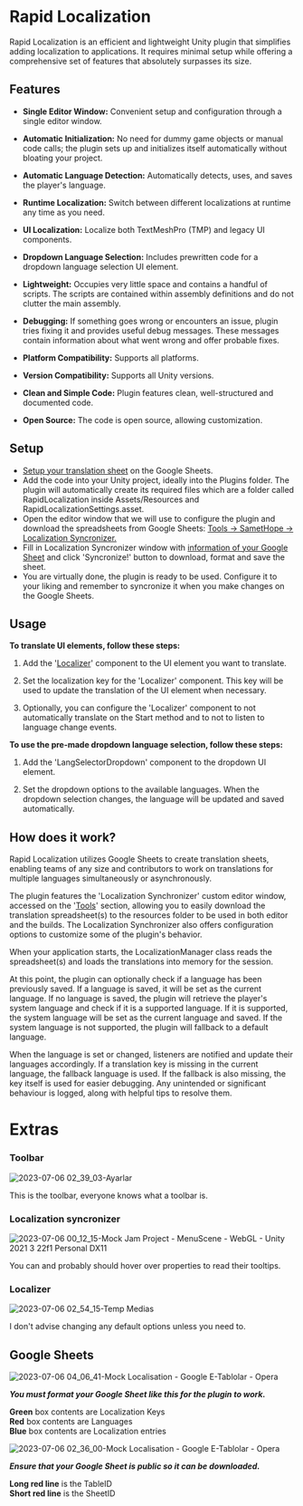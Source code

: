 
# Rapid Localization

Rapid Localization is an efficient and lightweight Unity plugin that simplifies adding localization to applications. It requires minimal setup while offering a comprehensive set of features that absolutely surpasses its size. 


## Features

- **Single Editor Window:** Convenient setup and configuration through a single editor window.
  
- **Automatic Initialization:** No need for dummy game objects or manual code calls; the plugin sets up and initializes itself automatically without bloating your project.
  
- **Automatic Language Detection:** Automatically detects, uses, and saves the player's language.
  
- **Runtime Localization:** Switch between different localizations at runtime any time as you need.
  
- **UI Localization:** Localize both TextMeshPro (TMP) and legacy UI components.
  
- **Dropdown Language Selection:** Includes prewritten code for a dropdown language selection UI element.

- **Lightweight:** Occupies very little space and contains a handful of scripts. The scripts are contained within assembly definitions and do not clutter the main assembly.

- **Debugging:** If something goes wrong or encounters an issue, plugin tries fixing it and provides useful debug messages. These messages contain information about what went wrong and offer probable fixes.
  
- **Platform Compatibility:** Supports all platforms.
  
- **Version Compatibility:** Supports all Unity versions.
  
- **Clean and Simple Code:**  Plugin features clean, well-structured and documented code.
  
- **Open Source:** The code is open source, allowing customization.
  

## Setup

- [Setup your translation sheet](https://github.com/SametHope/Rapid-Localization/#Google-Sheets) on the Google Sheets. 
- Add the code into your Unity project, ideally into the Plugins folder. The plugin will automatically create its required files which are a folder called RapidLocalization inside Assets/Resources and RapidLocalizationSettings.asset.
- Open the editor window that we will use to configure the plugin and download the spreadsheets from Google Sheets: [Tools -> SametHope -> Localization Syncronizer.](https://github.com/SametHope/Rapid-Localization/#toolbar)
- Fill in Localization Syncronizer window with [information of your Google Sheet](https://github.com/SametHope/Rapid-Localization/#Google-Sheets) and click 'Syncronize!' button to download, format and save the sheet.
- You are virtually done, the plugin is ready to be used. Configure it to your liking and remember to syncronize it when you make changes on the Google Sheets.


## Usage

**To translate UI elements, follow these steps:**

1. Add the '[Localizer](https://github.com/SametHope/Rapid-Localization/#localizer)' component to the UI element you want to translate.

2. Set the localization key for the 'Localizer' component. This key will be used to update the translation of the UI element when necessary.

3. Optionally, you can configure the 'Localizer' component to not automatically translate on the Start method and to not to listen to language change events.

**To use the pre-made dropdown language selection, follow these steps:**
<br />
1. Add the 'LangSelectorDropdown' component to the dropdown UI element.

2. Set the dropdown options to the available languages.
When the dropdown selection changes, the language will be updated and saved automatically.


## How does it work?

Rapid Localization utilizes Google Sheets to create translation sheets, enabling teams of any size and contributors to work on translations for multiple languages simultaneously or asynchronously.

The plugin features the 'Localization Synchronizer' custom editor window, accessed on the '[Tools](https://github.com/SametHope/Rapid-Localization/#toolbar)' section, allowing you to easily download the translation spreadsheet(s) to the resources folder to be used in both editor and the builds. The Localization Synchronizer also offers configuration options to customize some of the plugin's behavior.

When your application starts, the LocalizationManager class reads the spreadsheet(s) and loads the translations into memory for the session.

At this point, the plugin can optionally check if a language has been previously saved. If a language is saved, it will be set as the current language. If no language is saved, the plugin will retrieve the player's system language and check if it is a supported language. If it is supported, the system language will be set as the current language and saved. If the system language is not supported, the plugin will fallback to a default language.

When the language is set or changed, listeners are notified and update their languages accordingly. If a translation key is missing in the current language, the fallback language is used. If the fallback is also missing, the key itself is used for easier debugging. Any unintended or significant behaviour is logged, along with helpful tips to resolve them.



# Extras

### Toolbar
![2023-07-06 02_39_03-Ayarlar](https://github.com/SametHope/Rapid-Localization/assets/85421686/2abfc679-6b50-4bf9-a3cf-dffc4068b7cd)

This is the toolbar, everyone knows what a toolbar is.

### Localization syncronizer
![2023-07-06 00_12_15-Mock Jam Project - MenuScene - WebGL - Unity 2021 3 22f1 Personal _DX11_](https://github.com/SametHope/Rapid-Localization/assets/85421686/b50a2261-0426-44a5-b03f-98c933a4a6d7)

You can and probably should hover over properties to read their tooltips.

### Localizer

![2023-07-06 02_54_15-Temp Medias](https://github.com/SametHope/Rapid-Localization/assets/85421686/c543e923-063b-4ce7-ad5b-e724f2e1e2db)

I don't advise changing any default options unless you need to.

Google Sheets
--------------

![2023-07-06 04_06_41-Mock Localisation - Google E-Tablolar - Opera](https://github.com/SametHope/Rapid-Localization/assets/85421686/f155d19a-615a-435f-a694-6b760bc331ea)

***You must format your Google Sheet like this for the plugin to work.***

**Green** box contents are Localization Keys <br />
**Red** box contents are Languages <br />
**Blue** box contents are Localization entries <br />


![2023-07-06 02_36_00-Mock Localisation - Google E-Tablolar - Opera](https://github.com/SametHope/Rapid-Localization/assets/85421686/1affad3b-ffbe-4e98-b9b6-26690a4ebd84)

***Ensure that your Google Sheet is public so it can be downloaded.***

**Long red line** is the TableID <br />
**Short red line** is the SheetID <br />

